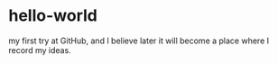 # hello-world
my first try at GitHub, and I believe later it will become a place where I record my ideas.
